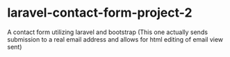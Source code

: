 # laravel-contact-form-project-2
A contact form utilizing laravel and bootstrap (This one actually sends submission to a real email address and allows for html editing of email view sent)
